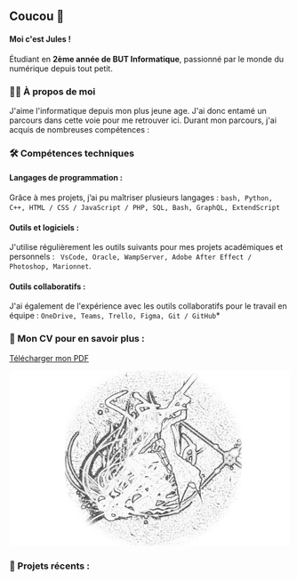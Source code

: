 ## Coucou 👋

#### Moi c'est Jules !
Étudiant en **2ème année de BUT Informatique**, passionné par le monde du numérique depuis tout petit.


### 🧑‍💻 À propos de moi
J'aime l'informatique depuis mon plus jeune age. J'ai donc entamé un parcours dans cette voie pour me retrouver ici. Durant mon parcours, j'ai acquis de nombreuses compétences : 


### 🛠️ Compétences techniques

#### Langages de programmation :
Grâce à mes projets, j’ai pu maîtriser plusieurs langages :
``bash, Python, C++, HTML / CSS / JavaScript / PHP, SQL, Bash, GraphQL, ExtendScript``

#### Outils et logiciels :
J'utilise régulièrement les outils suivants pour mes projets académiques et personnels :
`` VsCode, Oracle, WampServer, Adobe After Effect / Photoshop, Marionnet``.

#### Outils collaboratifs :
J'ai également de l'expérience avec les outils collaboratifs pour le travail en équipe : 
``OneDrive, Teams, Trello, Figma, Git / GitHub``*


### 📄 Mon CV pour en savoir plus : 
[Télécharger mon PDF](./CV.pdf)


![Mon logo](./pfp%20Soul%20Eater%20fond%20noir.png)


### 🚀 Projets récents :
